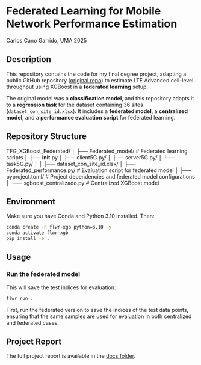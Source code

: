 # Federated Learning for Mobile Network Performance Estimation
Carlos Cano Garrido, UMA 2025

## Description
This repository contains the code for my final degree project, adapting a public GitHub repository ([original repo](https://github.com/adap/flower/tree/f34d6e8d42864cfdfc4b0c4d582ce0eed07dbdef/examples/xgboost-comprehensive)) to estimate LTE Advanced cell-level throughput using XGBoost in a **federated learning** setup.  

The original model was a **classification model**, and this repository adapts it to a **regression task** for the dataset containing 36 sites (`dataset_con_site_id.xlsx`). It includes a **federated model**, a **centralized model**, and a **performance evaluation script** for federated learning.

## Repository Structure

TFG_XGBoost_Federated/
 │ 
 ├── Federated_model/ # Federated learning scripts
 │ ├── __init__.py 
 │ ├── client5G.py/ 
 │ ├── server5G.py/ 
 │ └── task5G.py/ 
 │ 
 │ 
 ├── dataset_con_site_id.xlsx/ 
 │ 
 ├── Federated_performance.py/  # Evaluation script for federated model
 │ 
 ├── pyproject.toml/  # Project dependencies and federated model configurations
 │ 
 └── xgboost_centralizado.py # Centralized XGBoost model

## Environment

Make sure you have Conda and Python 3.10 installed. Then:

```bash
conda create -n flwr-xgb python=3.10 -y
conda activate flwr-xgb
pip install -e .
````

## Usage

### Run the federated model
This will save the test indices for evaluation:

```bash
flwr run .
````

First, run the federated version to save the indices of the test data points, ensuring that the same samples are used for evaluation in both centralized and federated cases.

## Project Report
The full project report is available in the [docs folder](docs/Memoria_TFG_Carlos_Cano_Garrido.pdf).
